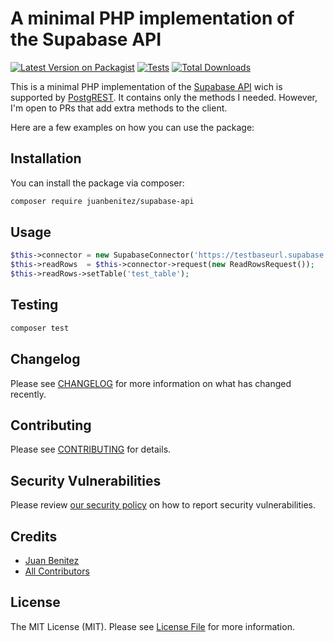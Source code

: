 # A minimal PHP implementation of the Supabase API

[![Latest Version on Packagist](https://img.shields.io/packagist/v/juanbenitez/supabase-api.svg?style=flat-square)](https://packagist.org/packages/juanbenitez/supabase-api)
[![Tests](https://github.com/juanbenitez/supabase-api/actions/workflows/run-tests.yml/badge.svg?branch=main)](https://github.com/juanbenitez/supabase-api/actions/workflows/run-tests.yml)
[![Total Downloads](https://img.shields.io/packagist/dt/juanbenitez/supabase-api.svg?style=flat-square)](https://packagist.org/packages/juanbenitez/supabase-api)

This is a minimal PHP implementation of the [Supabase API](https://supabase.com/docs/guides/api) wich is supported by [PostgREST](https://postgrest.org/en/stable/index.html). It contains only the methods I needed. However, I'm open to PRs that add extra methods to the client.

Here are a few examples on how you can use the package:

## Installation

You can install the package via composer:

```bash
composer require juanbenitez/supabase-api
```

## Usage

```php
$this->connector = new SupabaseConnector('https://testbaseurl.supabase.co/rest/v1/', 'TEST_SUPABASE_SERVICE_KEY');
$this->readRows  = $this->connector->request(new ReadRowsRequest());
$this->readRows->setTable('test_table');
```

## Testing

```bash
composer test
```

## Changelog

Please see [CHANGELOG](CHANGELOG.md) for more information on what has changed recently.

## Contributing

Please see [CONTRIBUTING](https://github.com/spatie/.github/blob/main/CONTRIBUTING.md) for details.

## Security Vulnerabilities

Please review [our security policy](../../security/policy) on how to report security vulnerabilities.

## Credits

- [Juan Benitez](https://github.com/juanbenitez)
- [All Contributors](../../contributors)

## License

The MIT License (MIT). Please see [License File](LICENSE.md) for more information.
